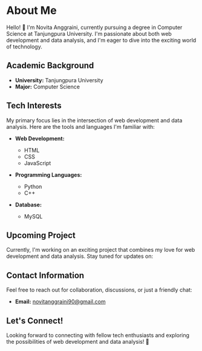 # About Me

Hello! 👋 I'm Novita Anggraini, currently pursuing a degree in Computer Science at Tanjungpura University. I'm passionate about both web development and data analysis, and I'm eager to dive into the exciting world of technology.

## Academic Background

- **University:** Tanjungpura University
- **Major:** Computer Science

## Tech Interests

My primary focus lies in the intersection of web development and data analysis. Here are the tools and languages I'm familiar with:

- **Web Development:**
  - HTML
  - CSS
  - JavaScript

- **Programming Languages:**
  - Python
  - C++

- **Database:**
  - MySQL

## Upcoming Project

Currently, I'm working on an exciting project that combines my love for web development and data analysis. Stay tuned for updates on:

## Contact Information

Feel free to reach out for collaboration, discussions, or just a friendly chat:

- **Email:** [novitanggraini90@gmail.com](mailto:novitanggraini90@gmail.com)

## Let's Connect!

Looking forward to connecting with fellow tech enthusiasts and exploring the possibilities of web development and data analysis! 🚀
